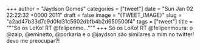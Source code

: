 
+++
author = "Jaydson Gomes"
categories = ["tweet"]
date = "Sun Jan 02 22:22:32 +0000 2011"
draft = false
image = "{TWEET_IMAGE}"
slug = "a2ad47b33d7c9d0fd31c5602dbfb4b2d650500f4"
tags = ["tweet"]
title = """Só os LoKo! RT @felipenmo..."""
+++
Só os LoKo! RT @felipenmoura: o @zaip, @eminetto, @porkaria e o @jaydson são similares a mim no twitter! devo me preocupar?!
